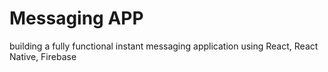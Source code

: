 # Messaging APP



building a fully functional instant messaging application using React, React Native, Firebase
